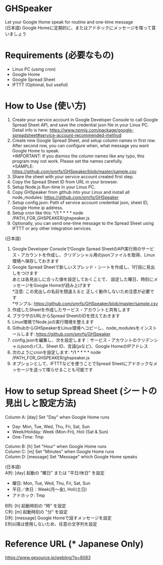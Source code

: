 # GHSpeaker

Let your Google Home speak for routine and one-time message<br>
(日本語) Google Homeに定期的に、またはアドホックにメッセージを喋って貰いましょう

# Requirements (必要なもの)

- Linux PC (using cron)
- Google Home
- Google Spread Sheet
- IFTTT (Optional, but useful)

# How to Use (使い方)

1. Create your service account in Google Developer Console to call Google Spread Sheet API, and save the credential json file in your Linux PC. Detail info is here: https://www.npmjs.com/package/google-spreadsheet#service-account-recommended-method
2. Create new Google Spread Sheet, and setup column names in first row. After second row, you can configure when, what message you want Google Home to speak.<br>
*IMPORTANT: If you dismiss the column names like any typo, this program may not work. Please set the names carefully.<br>
*SAMPLE: https://github.com/smrfs/GHSpeaker/blob/master/sample.csv
3. Share the sheet with your service account created first step.
4. Copy the Spread Sheet ID from URL in your browser.
5. Setup Node.js Run-time in your Linux PC.
6. Copy GHSpeaker from github into your Linux and install all node_modules: https://github.com/smrfs/GHSpeaker
7. Setup config.json: Path of service account credential json, sheet ID, Google Home ip address.
8. Setup cron like this: */1 * * * * node /PATH_FOR_GHSPEAKER/ghspeaker.js
9. Optionally, you can send one-time message to the Spread Sheet using IFTTT or any other integration services.

(日本語)
1. Google Developer ConsoleでGoogle Spread SheetのAPI実行用のサービス・アカウントを作成し、クリデンシャル用のjsonファイルを取得、Linux環境へ保存しておきます
2. Google Spread Sheetで新しいスプレッド・シートを作成し、1行目に見出しをつけます<br>
あとは各見出しに合った値を設定しておくことで、 設定した曜日、時刻にメッセージをGoogle Homeが読み上げます<br>
*注意: この見出しの名前を間違えると 正しく動作しないため注意が必要です<br>
*サンプル: https://github.com/smrfs/GHSpeaker/blob/master/sample.csv
3. 作成したSheetを作成したサービス・アカウントと共有します
4. ブラウザのURLからSpread SheetのIDを控えておきます
5. Linux環境でNode.jsの実行環境を整えます
6. GithubからGHSpeakerをLinux環境へコピーし、node_modulesをインストールします: https://github.com/smrfs/GHSpeaker
7. config.jsonを編集し、次を設定します：サービス・アカウントのクリデンシャルjsonのパス、Sheet ID、言語(jaなど)、Google HomeのIPアドレス
8. 次のようにcronを設定します: */1 * * * * node /PATH_FOR_GHSPEAKER/ghspeaker.js
9. オプションとして、IFTTTなどを使うことでSpread Sheetにアドホックなメッセージを送って喋らせることも可能です

# How to setup Spread Sheet (シートの見出しと設定方法)

Column A: [day] Set "Day" when Google Home runs<br>

- Day: Mon, Tue, Wed, Thu, Fri, Sat, Sun
- Week/Holiday: Week (Mon-Fri), Holi (Sat & Sun)
- One-Time: Tmp

Column B: [h] Set "Hour" when Google Home runs<br>
Column C: [m] Set "Minutes" when Google Home runs<br>
Column D: [message] Set "Message" which Google Home speaks<br>

(日本語)<br>
A列: [day] 起動の "曜日" または "平日/休日" を設定<br>

- 曜日: Mon, Tue, Wed, Thu, Fri, Sat, Sun
- 平日／休日：Week(月～金), Holi(土日)
- アドホック: Tmp

B列: [h] 起動時刻の "時" を設定<br>
C列: [m] 起動時刻の "分" を設定<br>
D列: [message] Google Homeで話すメッセージを設定<br>
E列以降は使用しないため、任意の文字列を設定

# Reference URL (* Japanese Only)

https://www.gesource.jp/weblog/?p=8083
